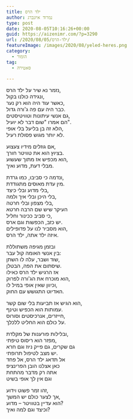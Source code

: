 ```yaml
---
title: ילד הרס
author: נמרוד איזנברג
type: post
date: 2020-08-05T10:16:26+00:00
guid: https://aizenimr.com/?p=3290
url: /2020/08/05/ילד-הרס/
featureImage: /images/2020/08/yeled-heres.png
category:
  - הומור
tag:
  - סאטירה

---
```

נזמר נא שיר על ילד הרס,  
ונגידה כולנו בקול,  
כאשר עוד היה הוא רק נער,  
כבר היה עם פה ג'ורה גדול.  
גם אנשי עיתונות וטוויטיסטים,  
הם אמרו "שום דבר לא יועיל".  
הלא זה בן בליעל בלי אופי,  
לא יותר מגוש פסולת רעיל.

אם גוזלים מידיו צעצוע,  
בציוץ הוא את טוויטר חורך.  
הוא מכפיש אז מתוך שעשוע,  
מבלי דעת, מדוע ואיך.

ונדמה כי סביבו, כמו גרדת,  
מין עדת מאוסים מתגודדת.  
בלי מדוע ובלי כיצד,  
בלי היכן ובלי איך ולמה,  
בלי מצפון ובלי חרטה,  
העיקר שיש שם הרבה חרטא  
כי סביב ככינור וחליל,  
יש כזב, הכפשות וגם ארס.  
הוא מסביר לנו על פדופילים,  
איזה ילד אתה, ילד הרס.

ובזמן מגיפה משתוללת  
בין אנשי האומה קול עבר:  
שוד ושבר, עלה לו השתן,  
שיסתום את הפה, הבטלן.  
אז הרגיש ילד הרס כאילו  
הוא מוכרח את הג'ורה לפרוק,  
וכיוון שאין אופי במיל לו,  
האדיוט התגושש עם החוק.

הוא הגיש אז תביעות בלי שום קשר,  
עמותות הוא הכפיש וטינף.  
חייזרים, אנרכיסטים וסורוס,  
על כולם הוא החליט ללכלך.

ובלילות פורענות של מקלדת,  
מפזר הוא ריסוס טיפתי,  
גם שקרים, גם פייק ניוז וגם חרא  
יש מצב לטיפול תרופתי.  
אל תדאג ילד הרס, אל פחד  
כאן אצלנו הובן הפרינציפ  
אתה רק מדבר מהתחת  
וגם אין לך אופי בשיט

זהו זמר פשוט וידוע,  
אך לצער כולם יש המשך,  
הוא עדיין בטוויטר &#8211; מדוע?  
וכיצד וגם למה ואיך?